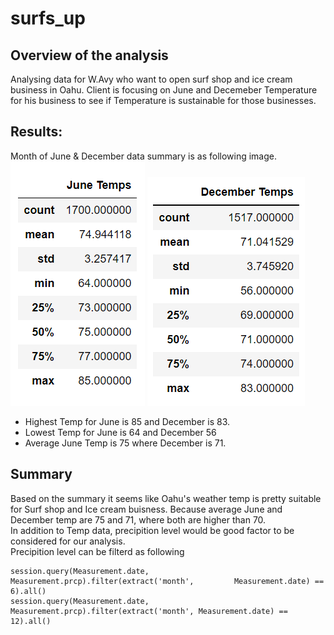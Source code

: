 # surfs_up

## Overview of the analysis
Analysing data for W.Avy who want to open surf shop and ice cream business in Oahu. Client is focusing on June and Decemeber Temperature for his business to see if Temperature is sustainable for those businesses. 

## Results:
Month of June & December data summary is as following image.
![June Temp Summary](https://github.com/jamesmoonusa/surfs_up/blob/main/june_temp_summary.PNG)
![December Temp Summary](https://github.com/jamesmoonusa/surfs_up/blob/main/dec_temp_summary.PNG)
- Highest Temp for June is 85 and December is 83.
- Lowest Temp for June is 64 and December 56
- Average June Temp is 75 where December is 71.


## Summary
Based on the summary it seems like Oahu's weather temp is pretty suitable for Surf shop and Ice cream buisness. Because average June and December temp are 75 and 71, where both are higher than 70.\
In addition to Temp data, precipition level would be good factor to be considered for our analysis.\
Precipition level can be filterd as following
```
session.query(Measurement.date, Measurement.prcp).filter(extract('month',         Measurement.date) == 6).all()
session.query(Measurement.date, Measurement.prcp).filter(extract('month', Measurement.date) == 12).all()

```
